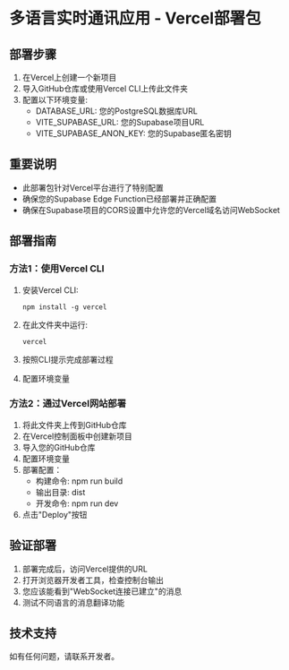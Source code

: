 # 多语言实时通讯应用 - Vercel部署包

## 部署步骤

1. 在Vercel上创建一个新项目
2. 导入GitHub仓库或使用Vercel CLI上传此文件夹
3. 配置以下环境变量:
   - DATABASE_URL: 您的PostgreSQL数据库URL
   - VITE_SUPABASE_URL: 您的Supabase项目URL
   - VITE_SUPABASE_ANON_KEY: 您的Supabase匿名密钥

## 重要说明

- 此部署包针对Vercel平台进行了特别配置
- 确保您的Supabase Edge Function已经部署并正确配置
- 确保在Supabase项目的CORS设置中允许您的Vercel域名访问WebSocket

## 部署指南

### 方法1：使用Vercel CLI

1. 安装Vercel CLI:
   ```
   npm install -g vercel
   ```

2. 在此文件夹中运行:
   ```
   vercel
   ```

3. 按照CLI提示完成部署过程
4. 配置环境变量

### 方法2：通过Vercel网站部署

1. 将此文件夹上传到GitHub仓库
2. 在Vercel控制面板中创建新项目
3. 导入您的GitHub仓库
4. 配置环境变量
5. 部署配置：
   - 构建命令: npm run build
   - 输出目录: dist
   - 开发命令: npm run dev
6. 点击"Deploy"按钮

## 验证部署

1. 部署完成后，访问Vercel提供的URL
2. 打开浏览器开发者工具，检查控制台输出
3. 您应该能看到"WebSocket连接已建立"的消息
4. 测试不同语言的消息翻译功能

## 技术支持

如有任何问题，请联系开发者。